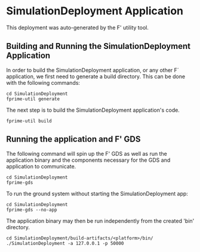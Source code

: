 # SimulationDeployment Application

This deployment was auto-generated by the F' utility tool.

## Building and Running the SimulationDeployment Application

In order to build the SimulationDeployment application, or any other F´ application, we first need to generate a build directory. This can be done with the following commands:

```
cd SimulationDeployment
fprime-util generate
```

The next step is to build the SimulationDeployment application's code.
```
fprime-util build
```

## Running the application and F' GDS

The following command will spin up the F' GDS as well as run the application binary and the components necessary for the GDS and application to communicate.

```
cd SimulationDeployment
fprime-gds
```

To run the ground system without starting the SimulationDeployment app:
```
cd SimulationDeployment
fprime-gds --no-app
```

The application binary may then be run independently from the created 'bin' directory.

```
cd SimulationDeployment/build-artifacts/<platform>/bin/
./SimulationDeployment -a 127.0.0.1 -p 50000
```
